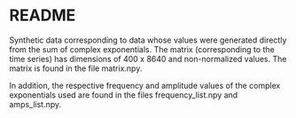 # README

Synthetic data corresponding to data whose values ​​were generated directly from the sum of complex exponentials. The matrix (corresponding to the time series) has dimensions of 400 x 8640 and non-normalized values. The matrix is ​​found in the file matrix.npy.

In addition, the respective frequency and amplitude values ​​of the complex exponentials used are found in the files frequency_list.npy and amps_list.npy.
